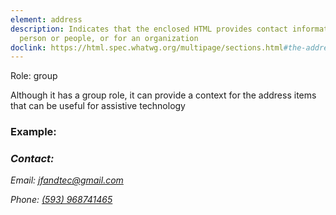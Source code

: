 ```yaml
---
element: address
description: Indicates that the enclosed HTML provides contact information for a
  person or people, or for an organization
doclink: https://html.spec.whatwg.org/multipage/sections.html#the-address-element
---
```


<p class="mb-2">Role: group</p>
    <p>
      Although it has a group role, it can provide a context for the
      address items that can be useful for assistive technology
    </p>

<h3>Example:</h3>
<address class="bg-indigo-100 p-4 rounded text-inidigo-500 shadow"> 
<h3> Contact:</h3>
<p>Email: <a href="mailto:jfandtec@gmail.com">jfandtec@gmail.com</a></p>
<p>Phone: <a href="tel:(593) 968741465">(593) 968741465</a></p>
</address>
